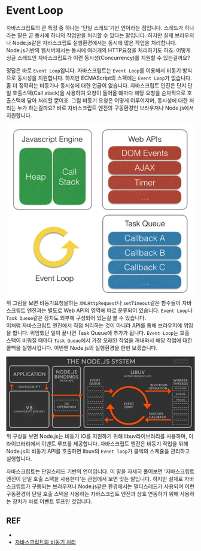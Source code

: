 # Event Loop

자바스크립트의 큰 특징 중 하나는 '단일 스레드'기반 언어라는 점입니다. 스레드가 하나라는 말은 곧 동시에 하나의 작업만을 처리할 수 있다는 말입니다. 하지만 실제 브라우저나 Node.js같은 자바스크립트 실행환경에서는 동시에 많은 작업을 처리합니다.  
Node.js기반의 웹서버에서는 동시에 여러개의 HTTP요청을 처리하기도 하죠. 어떻게 싱글 스레드인 자바스크립트가 이런 동시성(Concurrency)를 지원할 수 있는걸까요?

정답은 바로 `Event Loop`입니다. 자바스크립트는 `Event Loop`를 이용해서 비동기 방식으로 동시성을 지원합니다. 하지만 ECMAScript의 스펙에는 `Event Loop`가 없습니다. 좀 더 정확히는 비동기나 동시성에 대한 언급이 없습니다. 자바스크립트 인진은 단지 단일 호출스택(Call stack)을 사용하여 요청이 들어올 떄마다 해당 요청을 순차적으로 호출스택에 담아 처리할 뿐이죠. 그럼 비동기 요청은 어떻게 이루어지며, 동시성에 대한 처리는 누가 하는걸까요? 바로 자바스크립트 엔진의 구동환경인 브라우저나 Node.js에서 지원합니다.  


![](/resource/img/javascript/browerEnv.png)  
위 그림을 보면 비동기요청을하는 `XMLHttpRequest`나 `setTimeout`같은 함수들이 자바스크립트 엔진과는 별도로 Web API의 영역에 따로 분류되어 있습니다. `Event Loop`나 `Task Queue`같은 장치도 외부에 구성되어 있는걸 볼 수 있습니다.  
이처럼 자바스크립트 엔진에서 직접 처리하는 것이 아니라  API를 통해 브라우저에 위임을 합니다.  위임했던 일이 끝나면 Task Queue에 추가가 됩니다. `Event Loop`는 호출 스택이 비워질 때마다 `Task Queue`에서 가장 오래된 작업을 꺼내와서 해당 작업에 대한 콜백을 실행시킵니다. 
이번엔 Node.js의 실행환경을 한번 보겠습니다.

![](/resource/img/javascript/nodeEnv.jpg)  
위 구성을 보면 Node.js는 비동기 IO를 지원하기 위해 libuv라이브러리를 사용하며, 이 라이브러리에서 이벤트 루프를 제공합니다. 자바스크립트 엔진은 비동기 작업을 위해 Node.js의 비동기 API를 호출하면 libuv의 `Evnet loop`가 콜백의 스케쥴을 관리하고 실행합니다.  

자바스크립트는 단일스레드 기반의 언어입니다. 이 말을 자세히 풀어보면 '자바스크립트 엔진이 단일 호출 스택을 사용한다'는 관점에서 보면 맞는 말입니다. 하지만 실제로 자바스크립트가 구동되는 브라우져나 Node.js같은 환경에서는 멀티스레드가 사용되며 이런 구동환경이 단일 호출 스택을 사용하는 자바스크립트 엔진과 상호 연동하기 위해 사용하는 장치가 바로 이벤트 루프인 것입니다.



## REF
- [](https://meetup.toast.com/posts/89)
- [자바스크립트의 비동기 처리](https://helloworldjavascript.net/pages/285-async.html)

